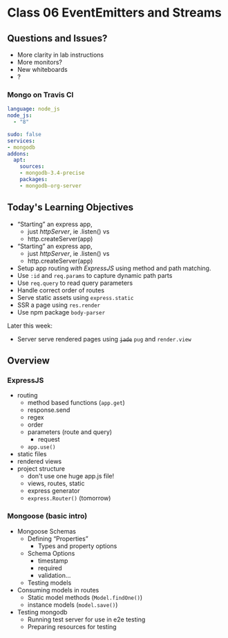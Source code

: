 # Class 06 EventEmitters and Streams

## Questions and Issues?

* More clarity in lab instructions
* More monitors?
* New whiteboards
* ?

### Mongo on Travis CI

```yaml
language: node_js
node_js:
  - "8"

sudo: false
services:
- mongodb
addons:
  apt:
    sources:
    - mongodb-3.4-precise
    packages:
    - mongodb-org-server
```

## Today's Learning Objectives

* “Starting” an express app, 
	* just _httpServer_, ie .listen() vs 
	* http.createServer(app)
* “Starting” an express app, 
	* just _httpServer_, ie .listen() vs 
	* http.createServer(app)
* Setup app routing _with ExpressJS_ using 
method and path matching.
* Use `:id` and `req.params` to capture dynamic path parts
* Use `req.query` to read query parameters
* Handle correct order of routes
* Serve static assets using `express.static`
* SSR a page using `res.render`
* Use npm package `body-parser`

Later this week:
* Server serve rendered pages using ~~`jade`~~ `pug` and `render.view`

## Overview

### ExpressJS

* routing
	* method based functions (`app.get`)
	* response.send
	* regex
	* order
	* parameters (route and query)
		* request
	* `app.use()`
* static files
* rendered views
* project structure
	* don't use one huge app.js file!
	* views, routes, static
	* express generator
	* `express.Router()` (tomorrow)

### Mongoose (basic intro)
* Mongoose Schemas
	* Defining “Properties”
		* Types and property options
	* Schema Options
		* timestamp
		* required
		* validation...
	* Testing models
* Consuming models in routes
	* Static model methods (`Model.findOne()`)
	* instance models (`model.save()`)
* Testing mongodb
	* Running test server for use in e2e testing
	* Preparing resources for testing